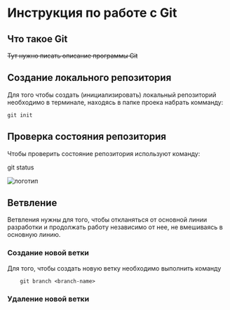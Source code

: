 # **Инструкция по работе с Git**

## Что такое Git

~~Тут нужно писать описание программы Git~~

## Создание локального репозитория

Для того чтобы создать (инициализировать) локальный репозиторий необходимо в терминале, находясь в папке проека набрать комманду:

    git init

## Проверка состояния репозитория

Чтобы проверить состояние репозитория используют команду:

git status

![логотип](images\git.jpg)

## Ветвление

Ветвления нужны для того, чтобы откланяться от основной линии разработки и продолжать работу независимо от нее, не вмешиваясь в основную линию.

### Создание новой ветки

Для того, чтобы создать новую ветку необходимо выполнить команду 

        git branch <branch-name>

### Удаление новой ветки 

        

    

